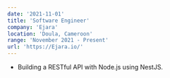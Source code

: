 ```yaml
---
date: '2021-11-01'
title: 'Software Engineer'
company: 'Ejara'
location: 'Doula, Cameroon'
range: 'November 2021 - Present'
url: 'https://Ejara.io/'
---
```


- Building a RESTful API with Node.js using NestJS.
